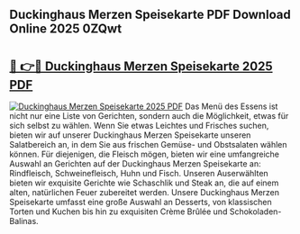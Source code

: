 ## Duckinghaus Merzen Speisekarte PDF Download Online 2025 0ZQwt

# <h2><a href="http://gc6xkp.nevu.top/?p=Duckinghaus+Merzen+Speisekarte">🔗 👉🔴 Duckinghaus Merzen Speisekarte 2025 PDF</a></h2>

[![Duckinghaus Merzen Speisekarte 2025 PDF](https://i.imgur.com/dBaPXMq.png)](http://gc6xkp.nevu.top/?p=Duckinghaus+Merzen+Speisekarte)
Das Menü des Essens ist nicht nur eine Liste von Gerichten, sondern auch die Möglichkeit, etwas für sich selbst zu wählen. Wenn Sie etwas Leichtes und Frisches suchen, bieten wir auf unserer Duckinghaus Merzen Speisekarte unseren Salatbereich an, in dem Sie aus frischen Gemüse- und Obstsalaten wählen können. Für diejenigen, die Fleisch mögen, bieten wir eine umfangreiche Auswahl an Gerichten auf der Duckinghaus Merzen Speisekarte an: Rindfleisch, Schweinefleisch, Huhn und Fisch. Unseren Auserwählten bieten wir exquisite Gerichte wie Schaschlik und Steak an, die auf einem alten, natürlichen Feuer zubereitet werden. Unsere Duckinghaus Merzen Speisekarte umfasst eine große Auswahl an Desserts, von klassischen Torten und Kuchen bis hin zu exquisiten Crème Brûlée und Schokoladen-Balinas.
